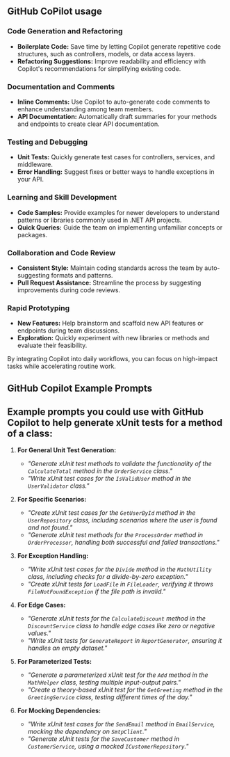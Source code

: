 ## GitHub CoPilot usage

### Code Generation and Refactoring
- **Boilerplate Code:** Save time by letting Copilot generate repetitive code structures, such as controllers, models, or data access layers.
- **Refactoring Suggestions:** Improve readability and efficiency with Copilot's recommendations for simplifying existing code.

### Documentation and Comments
- **Inline Comments:** Use Copilot to auto-generate code comments to enhance understanding among team members.
- **API Documentation:** Automatically draft summaries for your methods and endpoints to create clear API documentation.

### Testing and Debugging
- **Unit Tests:** Quickly generate test cases for controllers, services, and middleware.
- **Error Handling:** Suggest fixes or better ways to handle exceptions in your API.

### Learning and Skill Development
- **Code Samples:** Provide examples for newer developers to understand patterns or libraries commonly used in .NET API projects.
- **Quick Queries:** Guide the team on implementing unfamiliar concepts or packages.

### Collaboration and Code Review
- **Consistent Style:** Maintain coding standards across the team by auto-suggesting formats and patterns.
- **Pull Request Assistance:** Streamline the process by suggesting improvements during code reviews.

### Rapid Prototyping
- **New Features:** Help brainstorm and scaffold new API features or endpoints during team discussions.
- **Exploration:** Quickly experiment with new libraries or methods and evaluate their feasibility.

By integrating Copilot into daily workflows, you can focus on high-impact tasks while accelerating routine work.

## GitHub Copilot Example Prompts

## Example prompts you could use with GitHub Copilot to help generate xUnit tests for a method of a class:

1. **For General Unit Test Generation:**
   - _"Generate xUnit test methods to validate the functionality of the `CalculateTotal` method in the `OrderService` class."_  
   - _"Write xUnit test cases for the `IsValidUser` method in the `UserValidator` class."_  

2. **For Specific Scenarios:**
   - _"Create xUnit test cases for the `GetUserById` method in the `UserRepository` class, including scenarios where the user is found and not found."_  
   - _"Generate xUnit test methods for the `ProcessOrder` method in `OrderProcessor`, handling both successful and failed transactions."_  

3. **For Exception Handling:**
   - _"Write xUnit test cases for the `Divide` method in the `MathUtility` class, including checks for a divide-by-zero exception."_  
   - _"Create xUnit tests for `LoadFile` in `FileLoader`, verifying it throws `FileNotFoundException` if the file path is invalid."_  

4. **For Edge Cases:**
   - _"Generate xUnit tests for the `CalculateDiscount` method in the `DiscountService` class to handle edge cases like zero or negative values."_  
   - _"Write xUnit tests for `GenerateReport` in `ReportGenerator`, ensuring it handles an empty dataset."_  

5. **For Parameterized Tests:**
   - _"Generate a parameterized xUnit test for the `Add` method in the `MathHelper` class, testing multiple input-output pairs."_  
   - _"Create a theory-based xUnit test for the `GetGreeting` method in the `GreetingService` class, testing different times of the day."_  

6. **For Mocking Dependencies:**
   - _"Write xUnit test cases for the `SendEmail` method in `EmailService`, mocking the dependency on `SmtpClient`."_  
   - _"Generate xUnit tests for the `SaveCustomer` method in `CustomerService`, using a mocked `ICustomerRepository`."_  
